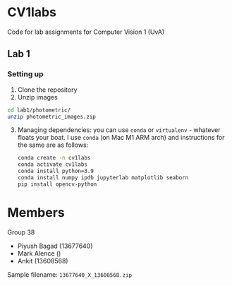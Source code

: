# CV1labs
Code for lab assignments for Computer Vision 1 (UvA)


## Lab 1

### Setting up

1. Clone the repository
2. Unzip images
```bash
cd lab1/photometric/
unzip photometric_images.zip
```
3. Managing dependencies: you can use `conda` or `virtualenv` - whatever floats your boat. I use `conda` (on Mac M1 ARM arch) and instructions for the same are as follows:
   ```bash
   conda create -n cv1labs
   conda activate cv1labs
   conda install python=3.9
   conda install numpy ipdb jupyterlab matplotlib seaborn
   pip install opencv-python
   ```


# Members

Group 38

* Piyush Bagad (13677640)
* Mark Alence ()
* Ankit (13608568)

Sample filename: `13677640_X_13608568.zip`
